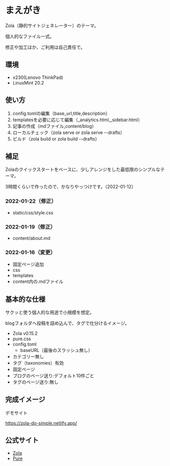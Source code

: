 # まえがき

Zola（静的サイトジェネレーター）のテーマ。

個人的なファイル一式。

修正や加工ほか、ご利用は自己責任で。


## 環境

- x230(Lenovo ThinkPad)
- LinuxMint 20.2


## 使い方

1. config.tomlの編集（base_url,title,description）
2. templatesを必要に応じて編集（_analytics.html,_sidebar.html）
3. 記事の作成（mdファイル,content/blog）
4. ローカルチェック（zola serve or zola serve --drafts）
5. ビルド（zola build or zola build --drafts）


## 補足

Zolaのクイックスタートをベースに、少しアレンジをした最低限のシンプルなテーマ。

3時間くらいで作ったので、かなりやっつけです。（2022-01-12）


### 2022-01-22（修正）

- static/css/style.css


### 2022-01-19（修正）

- content/about.md


### 2022-01-16（変更）

- 固定ページ追加
- css
- templates
- content内の.mdファイル


## 基本的な仕様

サクッと使う個人的な用途で小規模を想定。

blogフォルダへ投稿を詰め込んで、タグで仕分けるイメージ。

- Zola v0.15.2
- pure.css
- config.toml
	- baseURL（最後のスラッシュ無し）
- カテゴリー無し
- タグ（taxonomies）有効
- 固定ページ
- ブログのページ送り:デフォルト10件ごと
- タグのページ送り:無し


## 完成イメージ

デモサイト

https://zola-do-simple.netlify.app/


## 公式サイト

- [Zola](https://www.getzola.org/)
- [Pure](https://purecss.io/)

